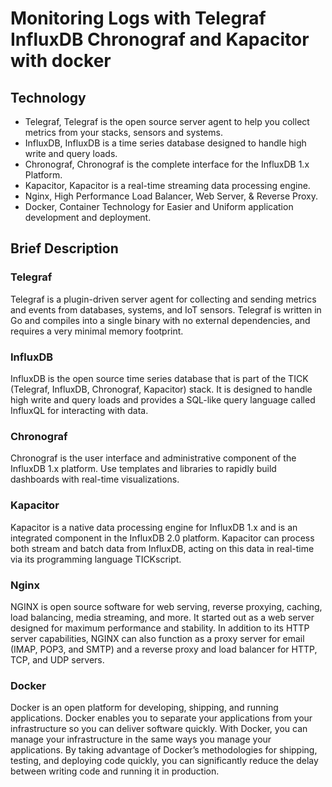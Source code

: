 # Monitoring Logs with Telegraf InfluxDB Chronograf and Kapacitor with docker

## Technology

- Telegraf, Telegraf is the open source server agent to help you collect metrics from your stacks, sensors and systems.
- InfluxDB, InfluxDB is a time series database designed to handle high write and query loads.
- Chronograf, Chronograf is the complete interface for the InfluxDB 1.x Platform.
- Kapacitor, Kapacitor is a real-time streaming data processing engine.
- Nginx, High Performance Load Balancer, Web Server, & Reverse Proxy.
- Docker, Container Technology for Easier and Uniform application development and deployment.

## Brief Description

### Telegraf

Telegraf is a plugin-driven server agent for collecting and sending metrics and events from databases, systems, and IoT sensors. Telegraf is written in Go and compiles into a single binary with no external dependencies, and requires a very minimal memory footprint.

### InfluxDB

InfluxDB is the open source time series database that is part of the TICK (Telegraf, InfluxDB, Chronograf, Kapacitor) stack. It is designed to handle high write and query loads and provides a SQL-like query language called InfluxQL for interacting with data.

### Chronograf

Chronograf is the user interface and administrative component of the InfluxDB 1.x platform. Use templates and libraries to rapidly build dashboards with real-time visualizations.

### Kapacitor

Kapacitor is a native data processing engine for InfluxDB 1.x and is an integrated component in the InfluxDB 2.0 platform. Kapacitor can process both stream and batch data from InfluxDB, acting on this data in real-time via its programming language TICKscript.

### Nginx

NGINX is open source software for web serving, reverse proxying, caching, load balancing, media streaming, and more. It started out as a web server designed for maximum performance and stability. In addition to its HTTP server capabilities, NGINX can also function as a proxy server for email (IMAP, POP3, and SMTP) and a reverse proxy and load balancer for HTTP, TCP, and UDP servers.

### Docker

Docker is an open platform for developing, shipping, and running applications. Docker enables you to separate your applications from your infrastructure so you can deliver software quickly. With Docker, you can manage your infrastructure in the same ways you manage your applications. By taking advantage of Docker’s methodologies for shipping, testing, and deploying code quickly, you can significantly reduce the delay between writing code and running it in production.
